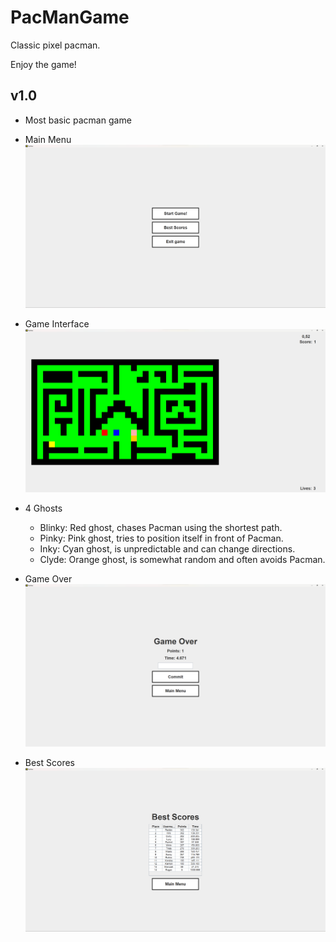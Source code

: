# PacManGame
Classic pixel pacman.

Enjoy the game!

## v1.0
* Most basic pacman game
* Main Menu  
![Main menu](/Screenshots/v1.0/MainMenu.png "Main Menu")
* Game Interface   
![Game Interface](/Screenshots/v1.0/GameInterface.png "Game Interface")
* 4 Ghosts
    * Blinky: Red ghost, chases Pacman using the shortest path.
    * Pinky: Pink ghost, tries to position itself in front of Pacman.
    * Inky: Cyan ghost, is unpredictable and can change directions.
    * Clyde: Orange ghost, is somewhat random and often avoids Pacman.
* Game Over  
![Game Over](/Screenshots/v1.0/GameOver.png "Game Over")

* Best Scores 
![Best Scores](/Screenshots/v1.0/BestScores.png "Best Scores")


